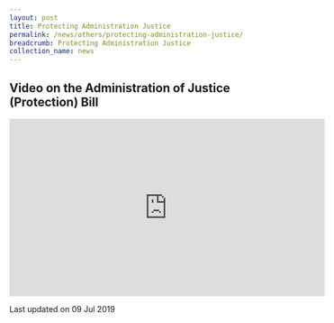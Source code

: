 ```yaml
---
layout: post
title: Protecting Administration Justice
permalink: /news/others/protecting-administration-justice/
breadcrumb: Protecting Administration Justice
collection_name: news
---
```


Video on the Administration of Justice (Protection) Bill
---

<div class="bp-youtube">
<iframe title="youtube video: Administration of Justice(Protection) Bill " width="560" height="315" src="https://www.youtube.com/embed/MRn9NCorb6k?rel=0" frameborder="0" allow="accelerometer; autoplay; encrypted-media; gyroscope; picture-in-picture" allowfullscreen></iframe>
</div>

<p class="right-side-updated">Last updated on 09 Jul 2019</p> 
